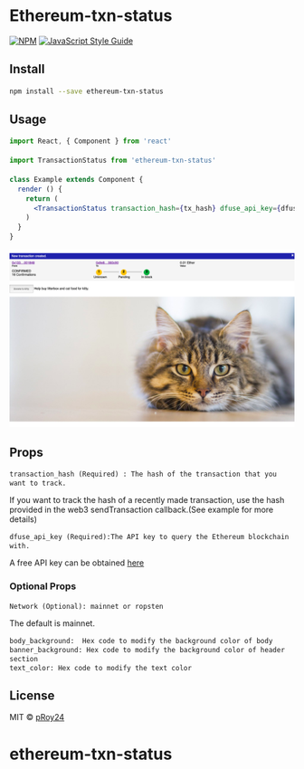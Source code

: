 # Ethereum-txn-status

> 

[![NPM](https://img.shields.io/npm/v/ethereum-txn-status.svg)](https://www.npmjs.com/package/ethereum-txn-status) [![JavaScript Style Guide](https://img.shields.io/badge/code_style-standard-brightgreen.svg)](https://standardjs.com)

## Install

```bash
npm install --save ethereum-txn-status
```

## Usage

```jsx
import React, { Component } from 'react'

import TransactionStatus from 'ethereum-txn-status'

class Example extends Component {
  render () {
    return (
      <TransactionStatus transaction_hash={tx_hash} dfuse_api_key={dfuse_key} network={"ropsten"}/>
    )
  }
}
```

![alt text](https://github.com/KashmereLabs/ethereum-txn-status/blob/master/screenshot/tx_pending.png "Pending Transaction")

## Props
```
transaction_hash (Required) : The hash of the transaction that you want to track.
```
If you want to track the hash of a recently made transaction, use the hash provided in the web3 sendTransaction callback.(See example for more details)

```
dfuse_api_key (Required):The API key to query the Ethereum blockchain with. 
```
A free API key can be obtained [here](https://app.dfuse.io/keys)

### Optional Props

```
Network (Optional): mainnet or ropsten
```
The default is mainnet.
```
body_background:  Hex code to modify the background color of body
banner_background: Hex code to modify the background color of header section
text_color: Hex code to modify the text color
```





## License

MIT © [pRoy24](https://github.com/pRoy24)
# ethereum-txn-status
